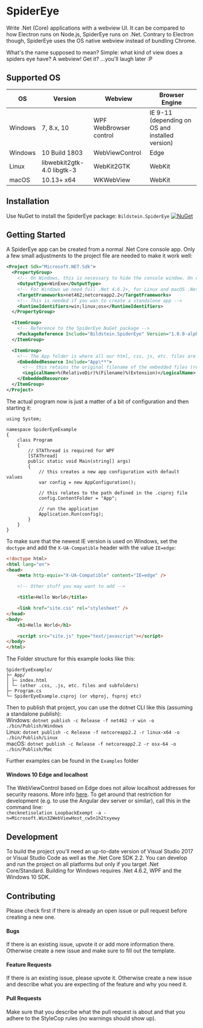 ﻿# SpiderEye

Write .Net (Core) applications with a webview UI. It can be compared to how Electron runs on Node.js, SpiderEye runs on .Net.
Contrary to Electron though, SpiderEye uses the OS native webview instead of bundling Chrome.

What's the name supposed to mean? Simple: what kind of view does a spiders eye have? A webview! Get it? ...you'll laugh later :P

## Supported OS

| OS | Version | Webview | Browser Engine |
| ----- | ----- | ----- | ----- |
| Windows | 7, 8.x, 10 | WPF WebBrowser control | IE 9-11 (depending on OS and installed version) |
| Windows |  10 Build 1803 | WebViewControl | Edge |
| Linux | libwebkit2gtk-4.0 libgtk-3 | WebKit2GTK | WebKit |
| macOS | 10.13+ x64 | WKWebView | WebKit |

## Installation

Use NuGet to install the SpiderEye package: `Bildstein.SpiderEye` [![NuGet](https://img.shields.io/nuget/v/Bildstein.SpiderEye.svg)](https://www.nuget.org/packages/Bildstein.SpiderEye/)

## Getting Started

A SpiderEye app can be created from a normal .Net Core console app. Only a few small adjustments to the project file are needed to make it work well:

```xml
<Project Sdk="Microsoft.NET.Sdk">
  <PropertyGroup>
    <!-- On Windows, this is necessary to hide the console window. On other platforms it falls back to Exe -->
    <OutputType>WinExe</OutputType>
    <!-- For Windows we need full .Net 4.6.2+, for Linux and macOS .Net Core 2.x -->
    <TargetFrameworks>net462;netcoreapp2.2</TargetFrameworks>
    <!-- This is needed if you wan to create a standalone app -->
    <RuntimeIdentifiers>win;linux;osx</RuntimeIdentifiers>
  </PropertyGroup>

  <ItemGroup>
    <!-- Reference to the SpiderEye NuGet package -->
    <PackageReference Include="Bildstein.SpiderEye" Version="1.0.0-alpha.3" />
  </ItemGroup>

  <ItemGroup>
    <!-- The App folder is where all our html, css, js, etc. files are (change if you use a different folder) -->
    <EmbeddedResource Include="App\**">
      <!-- this retains the original filename of the embedded files (required to located them later) -->
      <LogicalName>%(RelativeDir)%(Filename)%(Extension)</LogicalName>
    </EmbeddedResource>
  </ItemGroup>
</Project>
```

The actual program now is just a matter of a bit of configuration and then starting it:

```c-sharp
using System;

namespace SpiderEyeExample
{
    class Program
    {
        // STAThread is required for WPF
        [STAThread]
        public static void Main(string[] args)
        {
            // this creates a new app configuration with default values
            var config = new AppConfiguration();

            // this relates to the path defined in the .csproj file
            config.ContentFolder = "App";

            // run the application
            Application.Run(config);
        }
    }
}
```

To make sure that the newest IE version is used on Windows, set the `doctype` and add the `X-UA-Compatible` header with the value `IE=edge`:
```html
<!doctype html>
<html lang="en">
<head>
    <meta http-equiv="X-UA-Compatible" content="IE=edge" />

    <!-- Other stuff you may want to add -->

    <title>Hello World</title>

    <link href="site.css" rel="stylesheet" />
</head>
<body>
    <h1>Hello World</h1>

    <script src="site.js" type="text/javascript"></script>
</body>
</html>
```

The Folder structure for this example looks like this:
```
SpiderEyeExample/
├─ App/
│ ├─ index.html
│ └─ (other .css, .js, etc. files and subfolders)
├─ Program.cs
└─ SpiderEyeExample.csproj (or vbproj, fsproj etc)
```

Then to publish that project, you can use the dotnet CLI like this (assuming a standalone publish):\
Windows: `dotnet publish -c Release -f net462 -r win -o ./bin/Publish/Windows`\
Linux: `dotnet publish -c Release -f netcoreapp2.2 -r linux-x64 -o ./bin/Publish/Linux`\
macOS: `dotnet publish -c Release -f netcoreapp2.2 -r osx-64 -o ./bin/Publish/Mac`

Further examples can be found in the `Examples` folder

#### Windows 10 Edge and localhost

The WebViewControl based on Edge does not allow localhost addresses for security reasons. More info [here](https://msdn.microsoft.com/en-us/library/windows/apps/hh780593.aspx).
To get around that restriction for development (e.g. to use the Angular dev server or similar), call this in the command line:\
`checknetisolation LoopbackExempt -a -n=Microsoft.Win32WebViewHost_cw5n1h2txyewy`

## Development

To build the project you'll need an up-to-date version of Visual Studio 2017 or Visual Studio Code as well as the .Net Core SDK 2.2.
You can develop and run the project on all platforms but only if you target .Net Core/Standard.
Building for Windows requires .Net 4.6.2, WPF and the Windows 10 SDK.

## Contributing
Please check first if there is already an open issue or pull request before creating a new one.

#### Bugs
If there is an existing issue, upvote it or add more information there.
Otherwise create a new issue and make sure to fill out the template.

#### Feature Requests
If there is an existing issue, please upvote it.
Otherwise create a new issue and describe what you are expecting of the feature and why you need it.

#### Pull Requests
Make sure that you describe what the pull request is about and that you adhere to the StyleCop rules (no warnings should show up).
